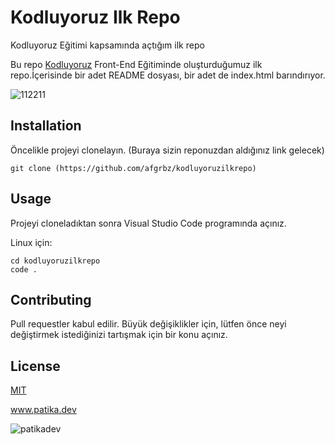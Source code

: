 # Kodluyoruz Ilk Repo
Kodluyoruz Eğitimi kapsamında açtığım ilk repo

Bu repo [Kodluyoruz](https://kodluyoruz.org/tr/kodluyoruz/) Front-End Eğitiminde oluşturduğumuz ilk repo.İçerisinde bir adet README dosyası, bir adet de index.html barındırıyor.

![112211](https://user-images.githubusercontent.com/99791289/213889474-7649cda0-1388-472d-b2a7-036a6a164e7e.png)

## Installation
Öncelikle projeyi clonelayın. (Buraya sizin reponuzdan aldığınız link gelecek)

```
git clone (https://github.com/afgrbz/kodluyoruzilkrepo)

```

## Usage
Projeyi cloneladıktan sonra Visual Studio Code programında açınız.

Linux için:

```
cd kodluyoruzilkrepo
code .
```

## Contributing
Pull requestler kabul edilir. Büyük değişiklikler için, lütfen önce neyi değiştirmek istediğinizi tartışmak için bir konu açınız.

## License

[MIT](https://choosealicense.com/licenses/mit/)

www.patika.dev

![patikadev](https://user-images.githubusercontent.com/99791289/213889350-70a9c6c3-8211-43c8-9667-b5873d372fcb.jpg)
